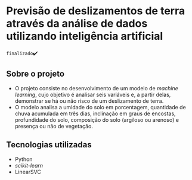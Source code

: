 # Previsão de deslizamentos de terra através da análise de dados utilizando inteligência artificial  
`finalizado`✔️

## Sobre o projeto
- O projeto consiste no desenvolvimento de um modelo de _machine learning_, cujo objetivo é analisar seis variáveis e, a partir delas, demonstrar se há ou não risco de um deslizamento de terra.
- O modelo analisa a umidade do solo em porcentagem, quantidade de chuva acumulada em três dias, inclinação em graus de encostas, profundidade do solo, composição do solo (argiloso ou arenoso) e presença ou não de vegetação.

## Tecnologias utilizadas
- Python
- _scikit-learn_
- LinearSVC
